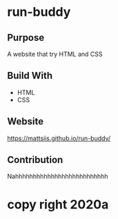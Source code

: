 # run-buddy

## Purpose
A website that try HTML and CSS

## Build With
* HTML
* CSS

## Website
https://mattsiis.github.io/run-buddy/

## Contribution
Nahhhhhhhhhhhhhhhhhhhhhhhhhh

# copy right 2020a